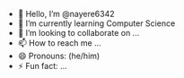 - 👋 Hello, I’m @nayere6342
- 🌱 I’m currently learning Computer Science
- 💞️ I’m looking to collaborate on ...
- 📫 How to reach me ...
- 😄 Pronouns: (he/him)
- ⚡ Fun fact: ...

<!---
nayere6342/nayere6342 is a ✨ special ✨ repository because its `README.md` (this file) appears on your GitHub profile.
You can click the Preview link to take a look at your changes.
--->
